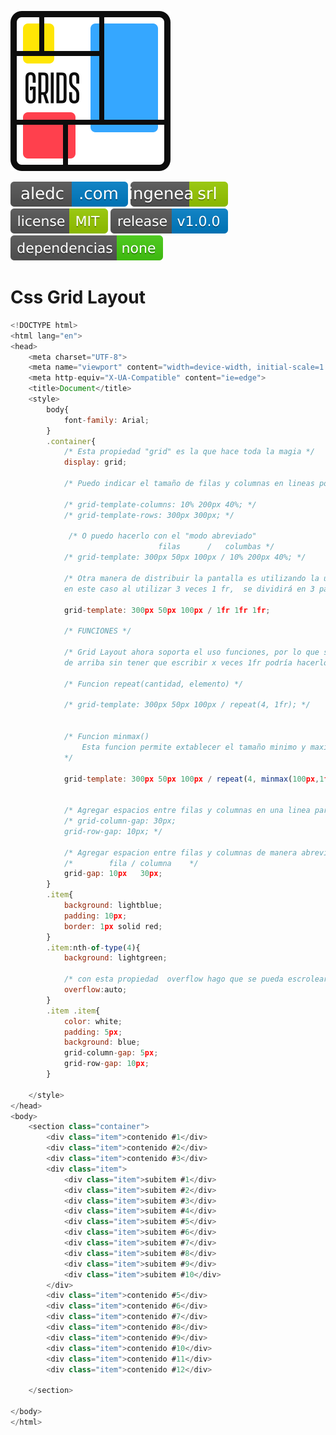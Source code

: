 ![Css](https://raw.githubusercontent.com/aledc7/CssGridLayout/master/resources/cssGridLayout.png)


[![aledc.tk](https://github.com/aledc7/Scrum-Certification/blob/master/recursos/aledc.com.svg)](https://aledc.tk)
[![ingenea.com.ar](https://github.com/aledc7/Scrum-Certification/blob/master/recursos/ingenea.svg)](http://ingenea.com.ar)
[![License](https://github.com/aledc7/Scrum-Certification/blob/master/recursos/mit-license.svg)](https://aledc.com)
[![GitHub release](https://github.com/aledc7/Scrum-Certification/blob/master/recursos/release.svg)](https://aledc.com)
[![Dependencies](https://github.com/aledc7/Scrum-Certification/blob/master/recursos/dependencias-none.svg)](https://aledc.com)


# Css Grid Layout


```js
<!DOCTYPE html>
<html lang="en">
<head>
    <meta charset="UTF-8">
    <meta name="viewport" content="width=device-width, initial-scale=1.0">
    <meta http-equiv="X-UA-Compatible" content="ie=edge">
    <title>Document</title>
    <style>
        body{
            font-family: Arial;
        }
        .container{
            /* Esta propiedad "grid" es la que hace toda la magia */
            display: grid;

            /* Puedo indicar el tamaño de filas y columnas en lineas por separado */

            /* grid-template-columns: 10% 200px 40%; */
            /* grid-template-rows: 300px 300px; */

             /* O puedo hacerlo con el "modo abreviado" 
                                 filas      /   columbas */
            /* grid-template: 300px 50px 100px / 10% 200px 40%; */

            /* Otra manera de distribuir la pantalla es utilizando la unidad fr (de fraccion)
            en este caso al utilizar 3 veces 1 fr,  se dividirá en 3 partes iguales */

            grid-template: 300px 50px 100px / 1fr 1fr 1fr;

            /* FUNCIONES */

            /* Grid Layout ahora soporta el uso funciones, por lo que si quisiera repetir lo mismo 
            de arriba sin tener que escribir x veces 1fr podría hacerlo mediante una funcion: */

            /* Funcion repeat(cantidad, elemento) */

            /* grid-template: 300px 50px 100px / repeat(4, 1fr); */


            /* Funcion minmax() 
                Esta funcion permite extablecer el tamaño minimo y maximo que tendrá un elemento de la grilla.
            */

            grid-template: 300px 50px 100px / repeat(4, minmax(100px,1fr));


            /* Agregar espacios entre filas y columnas en una linea para fila y otra para columna */
            /* grid-column-gap: 30px;
            grid-row-gap: 10px; */

            /* Agregar espacion entre filas y columnas de manera abreviada en una sola linea */
            /*        fila / columna    */
            grid-gap: 10px   30px;
        }
        .item{
            background: lightblue;
            padding: 10px;
            border: 1px solid red;
        }
        .item:nth-of-type(4){
            background: lightgreen;

            /* con esta propiedad  overflow hago que se pueda escrolear */
            overflow:auto;
        }
        .item .item{
            color: white;
            padding: 5px;
            background: blue;
            grid-column-gap: 5px;
            grid-row-gap: 10px;
        }

    </style>
</head>
<body>
    <section class="container">
        <div class="item">contenido #1</div>
        <div class="item">contenido #2</div>
        <div class="item">contenido #3</div>
        <div class="item">
            <div class="item">subitem #1</div>
            <div class="item">subitem #2</div>
            <div class="item">subitem #3</div>
            <div class="item">subitem #4</div>
            <div class="item">subitem #5</div>
            <div class="item">subitem #6</div>
            <div class="item">subitem #7</div>
            <div class="item">subitem #8</div>
            <div class="item">subitem #9</div>
            <div class="item">subitem #10</div>
        </div>
        <div class="item">contenido #5</div>
        <div class="item">contenido #6</div>
        <div class="item">contenido #7</div>
        <div class="item">contenido #8</div>
        <div class="item">contenido #9</div>
        <div class="item">contenido #10</div>
        <div class="item">contenido #11</div>
        <div class="item">contenido #12</div>

    </section>
    
</body>
</html>
```

